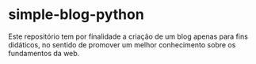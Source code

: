 # simple-blog-python
Este repositório tem por finalidade a criação de um blog apenas para fins didáticos, no sentido de promover um melhor conhecimento sobre os fundamentos da web.
